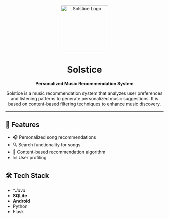 <p align="center">
  <img src="app/src/main/res/drawable/solstice-logo.png" alt="Solstice Logo" width="150"/>
</p>

<h1 align="center">Solstice</h1>
<p align="center"><strong>Personalized Music Recommendation System</strong></p>

<p align="center">
  Solstice is a music recommendation system that analyzes user preferences and listening patterns to generate personalized music suggestions. It is based on content-based filtering techniques to enhance music discovery.
</p>

---

## 🚀 Features

- 🎧 Personalized song recommendations  
- 🔍 Search functionality for songs
- 🧠 Content-based recommendation algorithm 
- 📊 User profiling 


## 🛠 Tech Stack

- **Java*  
- **SQLite**  
- **Android**
- Python
- Flask


